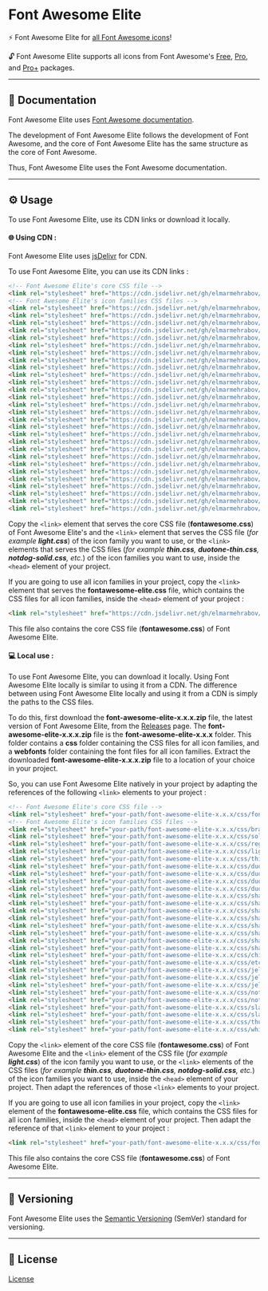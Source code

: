 # Font Awesome Elite

:zap: Font Awesome Elite for [all Font Awesome icons](https://fontawesome.com/icons)!

:unlock: Font Awesome Elite supports all icons from Font Awesome's [Free](https://fontawesome.com/search?ic=free), [Pro](https://fontawesome.com/search?ic=pro-collection), and [Pro+](https://fontawesome.com/search?ic=pro-plus-collection) packages.

***

## :blue_book: Documentation

Font Awesome Elite uses [Font Awesome documentation](https://docs.fontawesome.com).

The development of Font Awesome Elite follows the development of Font Awesome, and the core of Font Awesome Elite has the same structure as the core of Font Awesome.

Thus, Font Awesome Elite uses the Font Awesome documentation.

***

## :gear: Usage

To use Font Awesome Elite, use its CDN links or download it locally.

#### :globe_with_meridians: Using CDN :

Font Awesome Elite uses [jsDelivr](https://jsdelivr.com) for CDN.

To use Font Awesome Elite, you can use its CDN links :

```html
<!-- Font Awesome Elite's core CSS file -->
<link rel="stylesheet" href="https://cdn.jsdelivr.net/gh/elmarmehrabov/Font-Awesome-Elite@main/css/fontawesome.css" integrity="" crossorigin="anonymous">
<!-- Font Awesome Elite's icon families CSS files -->
<link rel="stylesheet" href="https://cdn.jsdelivr.net/gh/elmarmehrabov/Font-Awesome-Elite@main/css/brands.css" integrity="" crossorigin="anonymous">
<link rel="stylesheet" href="https://cdn.jsdelivr.net/gh/elmarmehrabov/Font-Awesome-Elite@main/css/solid.css" integrity="" crossorigin="anonymous">
<link rel="stylesheet" href="https://cdn.jsdelivr.net/gh/elmarmehrabov/Font-Awesome-Elite@main/css/regular.css" integrity="" crossorigin="anonymous">
<link rel="stylesheet" href="https://cdn.jsdelivr.net/gh/elmarmehrabov/Font-Awesome-Elite@main/css/light.css" integrity="" crossorigin="anonymous">
<link rel="stylesheet" href="https://cdn.jsdelivr.net/gh/elmarmehrabov/Font-Awesome-Elite@main/css/thin.css" integrity="" crossorigin="anonymous">
<link rel="stylesheet" href="https://cdn.jsdelivr.net/gh/elmarmehrabov/Font-Awesome-Elite@main/css/duotone.css" integrity="" crossorigin="anonymous">
<link rel="stylesheet" href="https://cdn.jsdelivr.net/gh/elmarmehrabov/Font-Awesome-Elite@main/css/duotone-regular.css" integrity="" crossorigin="anonymous">
<link rel="stylesheet" href="https://cdn.jsdelivr.net/gh/elmarmehrabov/Font-Awesome-Elite@main/css/duotone-light.css" integrity="" crossorigin="anonymous">
<link rel="stylesheet" href="https://cdn.jsdelivr.net/gh/elmarmehrabov/Font-Awesome-Elite@main/css/duotone-thin.css" integrity="" crossorigin="anonymous">
<link rel="stylesheet" href="https://cdn.jsdelivr.net/gh/elmarmehrabov/Font-Awesome-Elite@main/css/sharp-solid.css" integrity="" crossorigin="anonymous">
<link rel="stylesheet" href="https://cdn.jsdelivr.net/gh/elmarmehrabov/Font-Awesome-Elite@main/css/sharp-regular.css" integrity="" crossorigin="anonymous">
<link rel="stylesheet" href="https://cdn.jsdelivr.net/gh/elmarmehrabov/Font-Awesome-Elite@main/css/sharp-light.css" integrity="" crossorigin="anonymous">
<link rel="stylesheet" href="https://cdn.jsdelivr.net/gh/elmarmehrabov/Font-Awesome-Elite@main/css/sharp-thin.css" integrity="" crossorigin="anonymous">
<link rel="stylesheet" href="https://cdn.jsdelivr.net/gh/elmarmehrabov/Font-Awesome-Elite@main/css/sharp-duotone-solid.css" integrity="" crossorigin="anonymous">
<link rel="stylesheet" href="https://cdn.jsdelivr.net/gh/elmarmehrabov/Font-Awesome-Elite@main/css/sharp-duotone-regular.css" integrity="" crossorigin="anonymous">
<link rel="stylesheet" href="https://cdn.jsdelivr.net/gh/elmarmehrabov/Font-Awesome-Elite@main/css/sharp-duotone-light.css" integrity="" crossorigin="anonymous">
<link rel="stylesheet" href="https://cdn.jsdelivr.net/gh/elmarmehrabov/Font-Awesome-Elite@main/css/sharp-duotone-thin.css" integrity="" crossorigin="anonymous">
<link rel="stylesheet" href="https://cdn.jsdelivr.net/gh/elmarmehrabov/Font-Awesome-Elite@main/css/chisel-regular.css" integrity="" crossorigin="anonymous">
<link rel="stylesheet" href="https://cdn.jsdelivr.net/gh/elmarmehrabov/Font-Awesome-Elite@main/css/etch-solid.css" integrity="" crossorigin="anonymous">
<link rel="stylesheet" href="https://cdn.jsdelivr.net/gh/elmarmehrabov/Font-Awesome-Elite@main/css/jelly-regular.css" integrity="" crossorigin="anonymous">
<link rel="stylesheet" href="https://cdn.jsdelivr.net/gh/elmarmehrabov/Font-Awesome-Elite@main/css/jelly-fill-regular.css" integrity="" crossorigin="anonymous">
<link rel="stylesheet" href="https://cdn.jsdelivr.net/gh/elmarmehrabov/Font-Awesome-Elite@main/css/jelly-duo-regular.css" integrity="" crossorigin="anonymous">
<link rel="stylesheet" href="https://cdn.jsdelivr.net/gh/elmarmehrabov/Font-Awesome-Elite@main/css/notdog-solid.css" integrity="" crossorigin="anonymous">
<link rel="stylesheet" href="https://cdn.jsdelivr.net/gh/elmarmehrabov/Font-Awesome-Elite@main/css/notdog-duo-solid.css" integrity="" crossorigin="anonymous">
<link rel="stylesheet" href="https://cdn.jsdelivr.net/gh/elmarmehrabov/Font-Awesome-Elite@main/css/slab-regular.css" integrity="" crossorigin="anonymous">
<link rel="stylesheet" href="https://cdn.jsdelivr.net/gh/elmarmehrabov/Font-Awesome-Elite@main/css/slab-press-regular.css" integrity="" crossorigin="anonymous">
<link rel="stylesheet" href="https://cdn.jsdelivr.net/gh/elmarmehrabov/Font-Awesome-Elite@main/css/thumbprint-light.css" integrity="" crossorigin="anonymous">
<link rel="stylesheet" href="https://cdn.jsdelivr.net/gh/elmarmehrabov/Font-Awesome-Elite@main/css/whiteboard-semibold.css" integrity="" crossorigin="anonymous">
```

Copy the `<link>` element that serves the core CSS file (**fontawesome.css**) of Font Awesome Elite's and the `<link>` element that serves the CSS file (*for example **light.css***) of the icon family you want to use, or the `<link>` elements that serves the CSS files (*for example **thin.css**, **duotone-thin.css**, **notdog-solid.css**, etc.*) of the icon families you want to use, inside the `<head>` element of your project.

If you are going to use all icon families in your project, copy the `<link>` element that serves the **fontawesome-elite.css** file, which contains the CSS files for all icon families, inside the `<head>` element of your project :

```html
<link rel="stylesheet" href="https://cdn.jsdelivr.net/gh/elmarmehrabov/Font-Awesome-Elite@main/css/fontawesome-elite.css" integrity="" crossorigin="anonymous">
```

This file also contains the core CSS file (**fontawesome.css**) of Font Awesome Elite.

#### :computer: Local use :

To use Font Awesome Elite, you can download it locally. Using Font Awesome Elite locally is similar to using it from a CDN. The difference between using Font Awesome Elite locally and using it from a CDN is simply the paths to the CSS files.

To do this, first download the **font-awesome-elite-x.x.x.zip** file, the latest version of Font Awesome Elite, from the [Releases](https://github.com/elmarmehrabov/Font-Awesome-Elite/releases) page. The **font-awesome-elite-x.x.x.zip** file is the **font-awesome-elite-x.x.x** folder. This folder contains a **css** folder containing the CSS files for all icon families, and a **webfonts** folder containing the font files for all icon families. Extract the downloaded **font-awesome-elite-x.x.x.zip** file to a location of your choice in your project.

So, you can use Font Awesome Elite natively in your project by adapting the references of the following `<link>` elements to your project :

```html
<!-- Font Awesome Elite's core CSS file -->
<link rel="stylesheet" href="your-path/font-awesome-elite-x.x.x/css/fontawesome.css">
<!-- Font Awesome Elite's icon families CSS files -->
<link rel="stylesheet" href="your-path/font-awesome-elite-x.x.x/css/brands.css">
<link rel="stylesheet" href="your-path/font-awesome-elite-x.x.x/css/solid.css">
<link rel="stylesheet" href="your-path/font-awesome-elite-x.x.x/css/regular.css">
<link rel="stylesheet" href="your-path/font-awesome-elite-x.x.x/css/light.css">
<link rel="stylesheet" href="your-path/font-awesome-elite-x.x.x/css/thin.css">
<link rel="stylesheet" href="your-path/font-awesome-elite-x.x.x/css/duotone.css">
<link rel="stylesheet" href="your-path/font-awesome-elite-x.x.x/css/duotone-regular.css">
<link rel="stylesheet" href="your-path/font-awesome-elite-x.x.x/css/duotone-light.css">
<link rel="stylesheet" href="your-path/font-awesome-elite-x.x.x/css/duotone-thin.css">
<link rel="stylesheet" href="your-path/font-awesome-elite-x.x.x/css/sharp-solid.css">
<link rel="stylesheet" href="your-path/font-awesome-elite-x.x.x/css/sharp-regular.css">
<link rel="stylesheet" href="your-path/font-awesome-elite-x.x.x/css/sharp-light.css">
<link rel="stylesheet" href="your-path/font-awesome-elite-x.x.x/css/sharp-thin.css">
<link rel="stylesheet" href="your-path/font-awesome-elite-x.x.x/css/sharp-duotone-solid.css">
<link rel="stylesheet" href="your-path/font-awesome-elite-x.x.x/css/sharp-duotone-regular.css">
<link rel="stylesheet" href="your-path/font-awesome-elite-x.x.x/css/sharp-duotone-light.css">
<link rel="stylesheet" href="your-path/font-awesome-elite-x.x.x/css/sharp-duotone-thin.css">
<link rel="stylesheet" href="your-path/font-awesome-elite-x.x.x/css/chisel-regular.css">
<link rel="stylesheet" href="your-path/font-awesome-elite-x.x.x/css/etch-solid.css">
<link rel="stylesheet" href="your-path/font-awesome-elite-x.x.x/css/jelly-regular.css">
<link rel="stylesheet" href="your-path/font-awesome-elite-x.x.x/css/jelly-fill-regular.css">
<link rel="stylesheet" href="your-path/font-awesome-elite-x.x.x/css/jelly-duo-regular.css">
<link rel="stylesheet" href="your-path/font-awesome-elite-x.x.x/css/notdog-solid.css">
<link rel="stylesheet" href="your-path/font-awesome-elite-x.x.x/css/notdog-duo-solid.css">
<link rel="stylesheet" href="your-path/font-awesome-elite-x.x.x/css/slab-regular.css">
<link rel="stylesheet" href="your-path/font-awesome-elite-x.x.x/css/slab-press-regular.css">
<link rel="stylesheet" href="your-path/font-awesome-elite-x.x.x/css/thumbprint-light.css">
<link rel="stylesheet" href="your-path/font-awesome-elite-x.x.x/css/whiteboard-semibold.css">
```

Copy the `<link>` element of the core CSS file (**fontawesome.css**) of Font Awesome Elite and the `<link>` element of the CSS file (*for example **light.css***) of the icon family you want to use, or the `<link>` elements of the CSS files (*for example **thin.css**, **duotone-thin.css**, **notdog-solid.css**, etc.*) of the icon families you want to use, inside the `<head>` element of your project. Then adapt the references of those `<link>` elements to your project.

If you are going to use all icon families in your project, copy the `<link>` element of the **fontawesome-elite.css** file, which contains the CSS files for all icon families, inside the `<head>` element of your project. Then adapt the reference of that `<link>` element to your project :

```html
<link rel="stylesheet" href="your-path/font-awesome-elite-x.x.x/css/fontawesome-elite.css">
```

This file also contains the core CSS file (**fontawesome.css**) of Font Awesome Elite.

***

## :round_pushpin: Versioning

Font Awesome Elite uses the [Semantic Versioning](https://semver.org) (SemVer) standard for versioning.

***

## :page_facing_up: License

[License](https://github.com/elmarmehrabov/Font-Awesome-Elite/blob/main/LICENSE)
